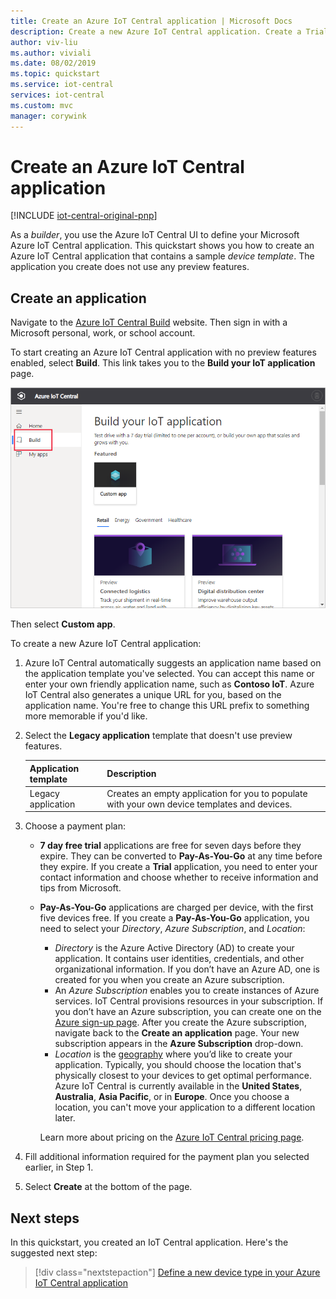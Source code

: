 ```yaml
---
title: Create an Azure IoT Central application | Microsoft Docs
description: Create a new Azure IoT Central application. Create a Trial or Pay-As-You-Go application using an application template.
author: viv-liu
ms.author: viviali
ms.date: 08/02/2019
ms.topic: quickstart
ms.service: iot-central
services: iot-central
ms.custom: mvc
manager: corywink
---
```


# Create an Azure IoT Central application

[!INCLUDE [iot-central-original-pnp](../../../includes/iot-central-original-pnp-note.md)]

As a _builder_, you use the Azure IoT Central UI to define your Microsoft Azure IoT Central application. This quickstart shows you how to create an Azure IoT Central application that contains a sample _device template_. The application you create does not use any preview features.

## Create an application

Navigate to the [Azure IoT Central Build](https://aka.ms/iotcentral) website. Then sign in with a Microsoft personal, work, or school account.

To start creating an Azure IoT Central application with no preview features enabled, select **Build**. This link takes you to the **Build your IoT application** page.

![Azure IoT Central build page](media/quick-deploy-iot-central/iotcentralcreate.png)

Then select **Custom app**.

To create a new Azure IoT Central application:

1. Azure IoT Central automatically suggests an application name based on the application template you've selected. You can accept this name or enter your own friendly application name, such as **Contoso IoT**. Azure IoT Central also generates a unique URL for you, based on the application name. You're free to change this URL prefix to something more memorable if you'd like.

1. Select the **Legacy application** template that doesn't use preview features.

    | Application template | Description |
    | -------------------- | ----------- |
    | Legacy application   | Creates an empty application for you to populate with your own device templates and devices. |

1. Choose a payment plan:
   - **7 day free trial** applications are free for seven days before they expire. They can be converted to **Pay-As-You-Go** at any time before they expire. If you create a **Trial** application, you need to enter your contact information and choose whether to receive information and tips from Microsoft.
   - **Pay-As-You-Go** applications are charged per device, with the first five devices free. If you create a **Pay-As-You-Go** application, you need to select your *Directory*, *Azure Subscription*, and *Location*:
        - *Directory* is the Azure Active Directory (AD) to create your application. It contains user identities, credentials, and other organizational information. If you don’t have an Azure AD, one is created for you when you create an Azure subscription.
        - An *Azure Subscription* enables you to create instances of Azure services. IoT Central provisions resources in your subscription. If you don’t have an Azure subscription, you can create one on the [Azure sign-up page](https://aka.ms/createazuresubscription). After you create the Azure subscription, navigate back to the **Create an application** page. Your new subscription appears in the **Azure Subscription** drop-down.
        - *Location* is the [geography](https://azure.microsoft.com/global-infrastructure/geographies/) where you’d like to create your application. Typically, you should choose the location that's physically closest to your devices to get optimal performance. Azure IoT Central is currently available in the **United States**, **Australia**, **Asia Pacific**, or in **Europe**.  Once you choose a location, you can't move your application to a different location later.

        Learn more about pricing on the [Azure IoT Central pricing page](https://azure.microsoft.com/pricing/details/iot-central/).

1. Fill additional information required for the payment plan you selected earlier, in Step 1.

1. Select **Create** at the bottom of the page.

## Next steps

In this quickstart, you created an IoT Central application. Here's the suggested next step:

> [!div class="nextstepaction"]
> [Define a new device type in your Azure IoT Central application](./tutorial-define-device-type.md)
